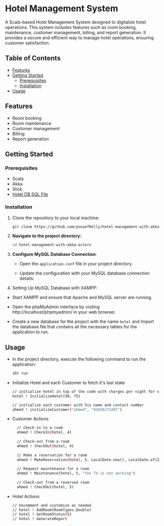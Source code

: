 # Hotel Management System

A Scala-based Hotel Management System designed to digitalize hotel operations. This system includes features such as room booking, maintenance, customer management, billing, and report generation. It provides a secure and efficient way to manage hotel operations, ensuring customer satisfaction.

## Table of Contents

- [Features](#features)
- [Getting Started](#getting-started)
  - [Prerequisites](#prerequisites)
  - [Installation](#installation)
- [Usage](#usage)

## Features

- Room booking
- Room maintenance
- Customer management
- Billing
- Report generation

## Getting Started

### Prerequisites

- Scala
- Akka
- Slick
- [Hotel DB SQL File](https://drive.google.com/file/d/1-WIGz_YdnLld7kU67IO6em9gGG8CbBWb)

### Installation

1. Clone the repository to your local machine:

   ```bash
   git clone https://github.com/yousefHelly/hotel-management-with-akka-actors.git

2. **Navigate to the project directory:**

   ```bash
   cd hotel-management-with-akka-actors

3. **Configure MySQL Database Connection**:    

   - Open the `application.conf` file in your project directory.
     
   - Update the configuration with your MySQL database connection details:


2. Setting Up MySQL Database with XAMPP:
  - Start XAMPP and ensure that Apache and MySQL server are running.
  
  - Open the phpMyAdmin interface by visiting http://localhost/phpmyadmin/ in your web browser.
  
  - Create a new database for the project with the name ``hotel`` and Import the database file that contains all the necessary tables for the application to run.

## Usage

   - In the project directory, execute the following command to run the application:

     ```bash
     sbt run
     ```  
     
  - Initialize Hotel and each Customer to fetch it's last state 
    ```bash
    // initialize hotel in top of the code with charges per night for single and double room types
    hotel ! InitializeHotel(50, 75)
    
    // initialize each customer with his name and contact number
    ahmed ! initializeCustomer("ahmed", "01020273407")
    ```
  - Customer Actions


    ```bash
      // Check-in to a room
      ahmed ! CheckIn(hotel, 4)
      
      // Check-out from a room
      ahmed ! CheckOut(hotel, 4)
      
      // Make a reservation for a room
      ahmed ! MakeReservation(hotel, 5, LocalDate.now(), LocalDate.of(2023, 12, 17))
      
      // Request maintenance for a room
      ahmed ! Maintenance(hotel, 5, "the TV is not working")
      
      // Check-out from a reserved room
      ahmed ! CheckOut(hotel, 5)
    ```

- Hotel Actions


    ```bash
    // Uncomment and customize as needed
    // hotel ! AddRoom(RoomTypes.Double)
    // hotel ! GetRoomStatus(5)
    // hotel ! GenerateReport

    ```
